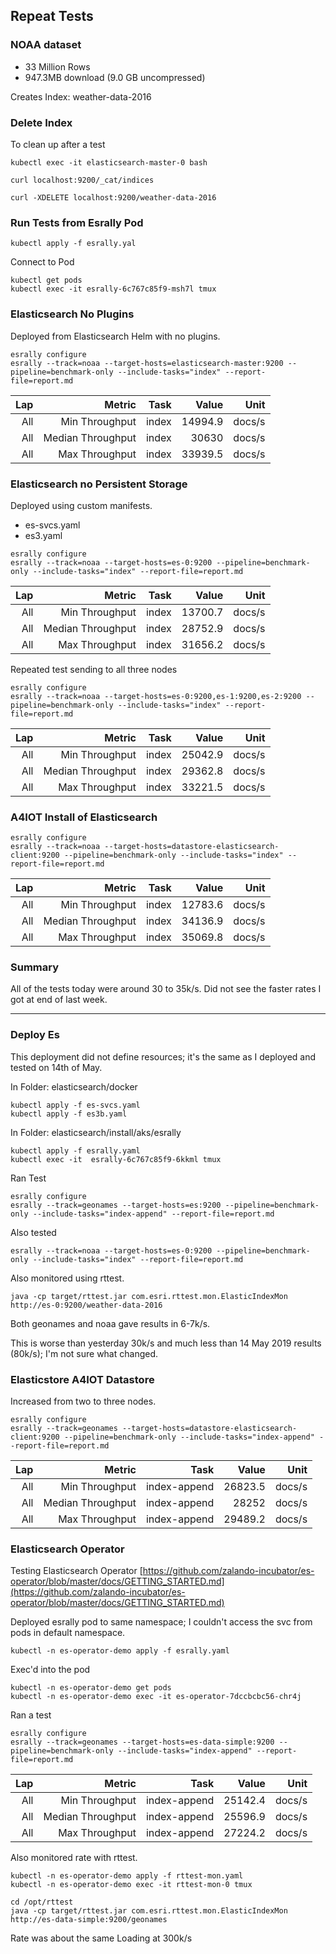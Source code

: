 
## Repeat Tests

### NOAA dataset

- 33 Million Rows
- 947.3MB download (9.0 GB uncompressed)

Creates Index: weather-data-2016


### Delete Index

To clean up after a test

```
kubectl exec -it elasticsearch-master-0 bash

curl localhost:9200/_cat/indices

curl -XDELETE localhost:9200/weather-data-2016
```

### Run Tests from Esrally Pod

```
kubectl apply -f esrally.yal
```

Connect to Pod

```
kubectl get pods
kubectl exec -it esrally-6c767c85f9-msh7l tmux
```


### Elasticsearch No Plugins

Deployed from Elasticsearch Helm with no plugins.

```
esrally configure
esrally --track=noaa --target-hosts=elasticsearch-master:9200 --pipeline=benchmark-only --include-tasks="index" --report-file=report.md
```


|   Lap |                                                         Metric |   Task |    Value |   Unit |
|------:|---------------------------------------------------------------:|-------:|---------:|-------:|
|   All |                                                 Min Throughput |  index |  14994.9 | docs/s |
|   All |                                              Median Throughput |  index |    30630 | docs/s |
|   All |                                                 Max Throughput |  index |  33939.5 | docs/s |


### Elasticsearch no Persistent Storage

Deployed using custom manifests.
- es-svcs.yaml
- es3.yaml

```
esrally configure
esrally --track=noaa --target-hosts=es-0:9200 --pipeline=benchmark-only --include-tasks="index" --report-file=report.md
```


|   Lap |                                                         Metric |   Task |    Value |   Unit |
|------:|---------------------------------------------------------------:|-------:|---------:|-------:|
|   All |                                                 Min Throughput |  index |  13700.7 | docs/s |
|   All |                                              Median Throughput |  index |  28752.9 | docs/s |
|   All |                                                 Max Throughput |  index |  31656.2 | docs/s |


Repeated test sending to all three nodes

```
esrally configure
esrally --track=noaa --target-hosts=es-0:9200,es-1:9200,es-2:9200 --pipeline=benchmark-only --include-tasks="index" --report-file=report.md

```
|   Lap |                                                         Metric |   Task |    Value |   Unit |
|------:|---------------------------------------------------------------:|-------:|---------:|-------:|
|   All |                                                 Min Throughput |  index |  25042.9 | docs/s |
|   All |                                              Median Throughput |  index |  29362.8 | docs/s |
|   All |                                                 Max Throughput |  index |  33221.5 | docs/s |


### A4IOT Install of Elasticsearch

```
esrally configure
esrally --track=noaa --target-hosts=datastore-elasticsearch-client:9200 --pipeline=benchmark-only --include-tasks="index" --report-file=report.md
```

|   Lap |                                                         Metric |   Task |    Value |   Unit |
|------:|---------------------------------------------------------------:|-------:|---------:|-------:|
|   All |                                                 Min Throughput |  index |  12783.6 | docs/s |
|   All |                                              Median Throughput |  index |  34136.9 | docs/s |
|   All |                                                 Max Throughput |  index |  35069.8 | docs/s |


### Summary

All of the tests today were around 30 to 35k/s.  Did not see the faster rates I got at end of last week.





------------------

### Deploy Es 

This deployment did not define resources; it's the same as I deployed and tested on 14th of May.

In Folder: elasticsearch/docker

```
kubectl apply -f es-svcs.yaml
kubectl apply -f es3b.yaml
```


In Folder: elasticsearch/install/aks/esrally
```
kubectl apply -f esrally.yaml
kubectl exec -it  esrally-6c767c85f9-6kkml tmux
```

Ran Test

```
esrally configure
esrally --track=geonames --target-hosts=es:9200 --pipeline=benchmark-only --include-tasks="index-append" --report-file=report.md
```

Also tested

```
esrally --track=noaa --target-hosts=es-0:9200 --pipeline=benchmark-only --include-tasks="index" --report-file=report.md
```

Also monitored using rttest.

```
java -cp target/rttest.jar com.esri.rttest.mon.ElasticIndexMon http://es-0:9200/weather-data-2016
```

Both geonames and noaa gave results in 6-7k/s.   

This is worse than yesterday 30k/s and much less than 14 May 2019 results (80k/s); I'm not sure what changed.


### Elasticstore A4IOT Datastore 

Increased from two to three nodes.  

```
esrally configure
esrally --track=geonames --target-hosts=datastore-elasticsearch-client:9200 --pipeline=benchmark-only --include-tasks="index-append" --report-file=report.md
```

|   Lap |                                                         Metric |          Task |    Value |   Unit |
|------:|---------------------------------------------------------------:|--------------:|---------:|-------:|
|   All |                                                 Min Throughput | index-append |   26823.5 | docs/s |
|   All |                                              Median Throughput | index-append |     28252 | docs/s |
|   All |                                                 Max Throughput | index-append |   29489.2 | docs/s |


### Elasticsearch Operator

Testing Elasticsearch Operator [https://github.com/zalando-incubator/es-operator/blob/master/docs/GETTING_STARTED.md](https://github.com/zalando-incubator/es-operator/blob/master/docs/GETTING_STARTED.md)


Deployed esrally pod to same namespace; I couldn't access the svc from pods in default namespace.

```
kubectl -n es-operator-demo apply -f esrally.yaml
```

Exec'd into the pod

```
kubectl -n es-operator-demo get pods
kubectl -n es-operator-demo exec -it es-operator-7dccbcbc56-chr4j
```

Ran a test

```
esrally configure
esrally --track=geonames --target-hosts=es-data-simple:9200 --pipeline=benchmark-only --include-tasks="index-append" --report-file=report.md
```

|   Lap |                                                         Metric |          Task |    Value |   Unit |
|------:|---------------------------------------------------------------:|--------------:|---------:|-------:|
|   All |                                                 Min Throughput | index-append |   25142.4 | docs/s |
|   All |                                              Median Throughput | index-append |   25596.9 | docs/s |
|   All |                                                 Max Throughput | index-append |   27224.2 | docs/s |

Also monitored rate with rttest.


```
kubectl -n es-operator-demo apply -f rttest-mon.yaml
kubectl -n es-operator-demo exec -it rttest-mon-0 tmux
```


```
cd /opt/rttest
java -cp target/rttest.jar com.esri.rttest.mon.ElasticIndexMon http://es-data-simple:9200/geonames
```

Rate was about the same
Loading at 300k/s

